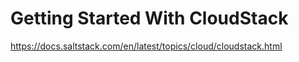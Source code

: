 # Getting Started With CloudStack

https://docs.saltstack.com/en/latest/topics/cloud/cloudstack.html
